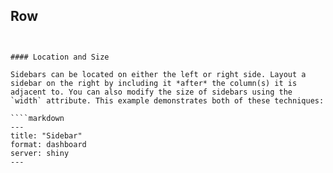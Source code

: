 ## Row

```{python}
```
````

#### Location and Size

Sidebars can be located on either the left or right side. Layout a sidebar on the right by including it *after* the column(s) it is adjacent to. You can also modify the size of sidebars using the `width` attribute. This example demonstrates both of these techniques:

````markdown
---
title: "Sidebar"
format: dashboard
server: shiny
---


